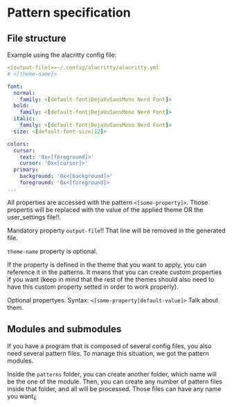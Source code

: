 # Pattern specification

## File structure

Example using the alacritty config file:

```yml
<[output-file]>=~/.config/alacritty/alacritty.yml
# <[theme-name]>

font:
  normal:
    family: <[default-font|DejaVuSansMono Nerd Font]>
  bold:
    family: <[default-font|DejaVuSansMono Nerd Font]>
  italic:
    family: <[default-font|DejaVuSansMono Nerd Font]>
  size: <[default-font-size|12]>

colors:
  cursor:
    text: '0x<[foreground]>'
    cursor: '0x<[cursor]>'
  primary:
    background: '0x<[background]>'
    foreground: '0x<[foreground]>
...
```

All properties are accessed with the pattern `<[some-property]>`. Those propertis will be replaced with the value of the applied theme OR the user\_settings file!!.

Mandatory property `output-file`!! That line will be removed in the generated file.

`theme-name` property is optional.

If the property is defined in the theme that you want to apply, you can reference it in the patterns. It means that you can create custom properties if you want (keep in mind that the rest of the themes should also need to have this custom property setted in order to work properly).

Optional propertyes. Syntax: `<[some-property|default-value]>` Talk about them.

## Modules and submodules

If you have a program that is composed of several config files, you also need several pattern files. To manage this situation, we got the pattern modules.

Inside the `patterns` folder, you can create another folder, which name will be the one of the module. Then, you can create any number of pattern files inside that folder, and all will be processed. Those files can have any name you want¿
